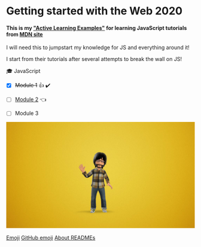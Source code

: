 # Getting started with the Web 2020


#### This is my  ["Active Learning Examples"](https://vvpetkov.github.io/Getting-started-with-the-Web-2020/) for learning JavaScript tutorials from [MDN site](https://developer.mozilla.org/en-US/docs/Learn/Getting_started_with_the_web)


I will need this to jumpstart my knowledge for JS and everything around it! 

I start from their tutorials after several attempts to break the wall on JS! 

:mortar_board: JavaScript
- [x] ~~Module 1~~ :+1: :heavy_check_mark:
- [ ] [Module 2](docs/JavaScript-Dynamic-client-side-scripting) :point_left: 
- [ ] Module 3


![Logo](/images/logoVLD.png)



[Emoji](https://www.webfx.com/tools/emoji-cheat-sheet/)
[GitHub emoji](https://github.com/fefong/markdown_readme/blob/master/emoji.md#emoji)
[About READMEs](https://help.github.com/en/github/creating-cloning-and-archiving-repositories/about-readmes)
